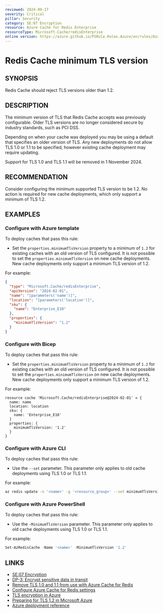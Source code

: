 ```yaml
---
reviewed: 2024-09-27
severity: Critical
pillar: Security
category: SE:07 Encryption
resource: Azure Cache for Redis Enterprise
resourceType: Microsoft.Cache/redisEnterprise
online version: https://azure.github.io/PSRule.Rules.Azure/en/rules/Azure.RedisEnterprise.MinTLS/
---
```


# Redis Cache minimum TLS version

## SYNOPSIS

Redis Cache should reject TLS versions older than 1.2.

## DESCRIPTION

The minimum version of TLS that Redis Cache accepts was previously configurable.
Older TLS versions are no longer considered secure by industry standards, such as PCI DSS.

Depending on when your cache was deployed you may be using a default that specifies an older version of TLS.
Any new deployments do not allow TLS 1.0 or 1.1 to be specified, however existing cache deployment may require updating.

Support for TLS 1.0 and TLS 1.1 will be removed in 1 November 2024.

## RECOMMENDATION

Consider configuring the minimum supported TLS version to be 1.2.
No action is required for new cache deployments, which only support a minimum of TLS 1.2.

## EXAMPLES

### Configure with Azure template

To deploy caches that pass this rule:

- Set the `properties.minimumTlsVersion` property to a minimum of `1.2` for existing caches with an old version of TLS configured.
  It is not possible to set the `properties.minimumTlsVersion` on new cache deployments.
  New cache deployments only support a minimum TLS version of 1.2.

For example:

```json
{
  "type": "Microsoft.Cache/redisEnterprise",
  "apiVersion": "2024-02-01",
  "name": "[parameters('name')]",
  "location": "[parameters('location')]",
  "sku": {
    "name": "Enterprise_E10"
  },
  "properties": {
    "minimumTlsVersion": "1.2"
  }
}
```

### Configure with Bicep

To deploy caches that pass this rule:

- Set the `properties.minimumTlsVersion` property to a minimum of `1.2` for existing caches with an old version of TLS configured.
  It is not possible to set the `properties.minimumTlsVersion` on new cache deployments.
  New cache deployments only support a minimum TLS version of 1.2.

For example:

```bicep
resource cache 'Microsoft.Cache/redisEnterprise@2024-02-01' = {
  name: name
  location: location
  sku: {
    name: 'Enterprise_E10'
  }
  properties: {
    minimumTlsVersion: '1.2'
  }
}
```

### Configure with Azure CLI

To deploy caches that pass this rule:

- Use the `--set` parameter.
  This parameter only applies to old cache deployments using TLS 1.0 or TLS 1.1.

For example:

```bash
az redis update -n '<name>' -g '<resource_group>' --set minimumTlsVersion=1.2
```

### Configure with Azure PowerShell

To deploy caches that pass this rule:

- Use the `-MinimumTlsVersion` parameter.
  This parameter only applies to old cache deployments using TLS 1.0 or TLS 1.1.

For example:

```powershell
Set-AzRedisCache -Name '<name>' -MinimumTlsVersion '1.2'
```

## LINKS

- [SE:07 Encryption](https://learn.microsoft.com/azure/well-architected/security/encryption)
- [DP-3: Encrypt sensitive data in transit](https://learn.microsoft.com/security/benchmark/azure/baselines/azure-cache-for-redis-security-baseline#dp-3-encrypt-sensitive-data-in-transit)
- [Remove TLS 1.0 and 1.1 from use with Azure Cache for Redis](https://learn.microsoft.com/azure/azure-cache-for-redis/cache-remove-tls-10-11)
- [Configure Azure Cache for Redis settings](https://learn.microsoft.com/azure/azure-cache-for-redis/cache-configure#access-ports)
- [TLS encryption in Azure](https://learn.microsoft.com/azure/security/fundamentals/encryption-overview#tls-encryption-in-azure)
- [Preparing for TLS 1.2 in Microsoft Azure](https://azure.microsoft.com/updates/azuretls12/)
- [Azure deployment reference](https://learn.microsoft.com/azure/templates/microsoft.cache/redisenterprise)
